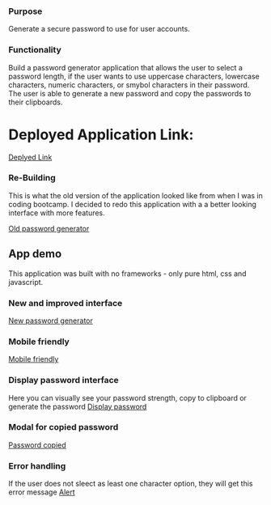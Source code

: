 ### Purpose 

Generate a secure password to use for user accounts. 

### Functionality

Build a password generator application that allows the user to select a password length, if the user wants to use uppercase characters, lowercase characters, numeric characters, or smybol characters in their password. The user is able to generate a new password and copy the passwords to their clipboards. 

# Deployed Application Link: 
[Deplyed Link](https://joelynn94.github.io/password-generator/)

### Re-Building 

This is what the old version of the application looked like from when I was in coding bootcamp. I decided to redo this application with a a better looking interface with more features. 

[Old password generator](screenshots/old-password-generator.PNG)

## App demo 
This application was built with no frameworks - only pure html, css and javascript. 

### New and improved interface 
[New password generator](assets/screenshots/new-password-generator.PNG)

### Mobile friendly 
[Mobile friendly](assets/screenshots/mobile-password-generator.PNG)

### Display password interface 
Here you can visually see your password strength, copy to clipboard or generate the password
[Display password](assets/screenshots/password-strength.PNG)

### Modal for copied password 
[Password copied](assets/screenshots/password-modal.PNG)

### Error handling 
If the user does not sleect as least one character option, they will get this error message
[Alert](assets/screenshots/password-alert.PNG)



